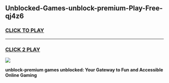 
## Unblocked-Games-unblock-premium-Play-Free-qj4z6
<h3>
<a href="https://premium76.site?title=unblock-premium&ref=10A">CLICK TO PLAY</a></h3>
<hr>

<h3>
<a href="https://premium76.site?title=unblock-premium&ref=10A">CLICK 2 PLAY</a>
  
</h3>

<a href="https://premium76.site?title=unblock-premium&ref=10A"><img src="https://clearcache.store/games.png"></a>


**unblock-premium games unblocked: Your Gateway to Fun and Accessible Online Gaming**
